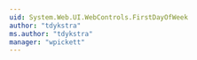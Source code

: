```yaml
---
uid: System.Web.UI.WebControls.FirstDayOfWeek
author: "tdykstra"
ms.author: "tdykstra"
manager: "wpickett"
---
```

